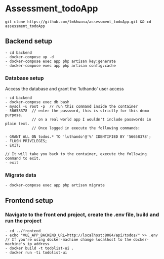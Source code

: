 # Assessment_todoApp

```
git clone https://github.com/lmkhwana/assessment_todoApp.git && cd assessment_todoApp
```

## Backend setup
```
- cd backend
- docker-compose up -d
- docker-compose exec app php artisan key:generate
- docker-compose exec app php artisan config:cache
```

### Database setup
Access the database and grant the 'luthando' user access
```
- cd backend
- docker-compose exec db bash
- mysql -u root -p  // run this command inside the container
- 56658378  // enter the password, this is strictly for this demo purpose.
            // on a real world app I wouldn't include passwords in plain text.
            // Once logged in execute the following commands:
            
- GRANT ALL ON todos.* TO 'luthando'@'%' IDENTIFIED BY '56658378';
- FLUSH PRIVILEGES;
- EXIT;

// It will take you back to the container, execute the following command to exit.
- exit

```

### Migrate data
```
- docker-compose exec app php artisan migrate
```

## Frontend setup

### Navigate to the front end project, create the .env file, build and run the project
```
- cd ../frontend
- echo "VUE_APP_BACKEND_URL=http://localhost:8084/api/todos/" >> .env 
// If you're using docker-machine change localhost to the docker-machine's ip address
- docker build -t todolist-ui .
- docker run -ti todolist-ui
```
